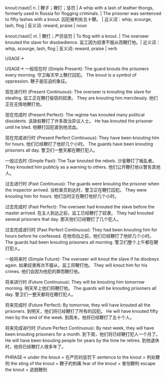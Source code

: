 knout:/naʊt/| n. | 鞭子；鞭打；惩罚 | A whip with a lash of leather thongs, formerly used in Russia for flogging criminals. | The prisoner was sentenced to fifty lashes with a knout. 囚犯被判处五十鞭。 | 近义词：whip, scourge, lash, flog | 反义词: reward, praise | noun


knout:/naʊt/| vt. | 鞭打；严厉惩罚 | To flog with a knout. | The overseer knouted the slave for disobedience.  监工因为奴隶不服从而鞭打他。| 近义词：whip, scourge, lash, flog | 反义词: reward, praise | verb


USAGE->

USAGE->
一般现在时 (Simple Present):
The guard knouts the prisoners every morning.  守卫每天早上鞭打囚犯。
The knout is a symbol of oppression.  鞭子是压迫的象征。


现在进行时 (Present Continuous):
The overseer is knouting the slave for stealing. 监工正在鞭打偷窃的奴隶。
They are knouting him mercilessly.  他们正在无情地鞭打他。


现在完成时 (Present Perfect):
The regime has knouted many political dissidents. 该政权鞭打了许多政治异议人士。
He has knouted the prisoner until he bled. 他鞭打囚犯直到他流血。


现在完成进行时 (Present Perfect Continuous):
They have been knouting him for hours. 他们已经鞭打了他好几个小时。
The guards have been knouting prisoners all day. 警卫们一整天都在鞭打犯人。


一般过去时 (Simple Past):
The Tsar knouted the rebels. 沙皇鞭打了叛乱者。
They knouted him publicly as a warning to others. 他们公开鞭打他以警告其他人。


过去进行时 (Past Continuous):
The guards were knouting the prisoner when the inspector arrived.  当检查员到达时，警卫正在鞭打囚犯。
They were knouting him for hours. 他们当时正在鞭打他好几个小时。


过去完成时 (Past Perfect):
The overseer had knouted the slave before the master arrived.  在主人到达之前，监工已经鞭打了奴隶。
They had knouted several prisoners that day. 那天他们已经鞭打了几个犯人。


过去完成进行时 (Past Perfect Continuous):
They had been knouting him for hours before he confessed.  在他坦白之前，他们已经鞭打了他好几个小时。
The guards had been knouting prisoners all morning. 警卫们整个上午都在鞭打犯人。


一般将来时 (Simple Future):
The overseer will knout the slave if he disobeys again. 如果奴隶再次不服从，监工将鞭打他。
They will knout him for his crimes. 他们会因为他犯的罪而鞭打他。


将来进行时 (Future Continuous):
They will be knouting him tomorrow morning. 明天早上他们将鞭打他。
The guards will be knouting prisoners all day. 警卫们一整天都将在鞭打犯人。


将来完成时 (Future Perfect):
By tomorrow, they will have knouted all the prisoners. 到明天，他们将已经鞭打了所有的囚犯。
He will have knouted fifty men by the end of the week. 到周末，他将已经鞭打了五十个人。


将来完成进行时 (Future Perfect Continuous):
By next week, they will have been knouting prisoners for a month. 到下周，他们将已经鞭打犯人一个月了。
He will have been knouting people for years by the time he retires. 到他退休时，他将已经鞭打人很多年了。


PHRASE->
under the knout = 在严厉的惩罚下
sentence to the knout = 判处鞭刑
the sting of the knout = 鞭子的刺痛
fear of the knout = 害怕鞭刑
escape the knout = 逃脱鞭刑
